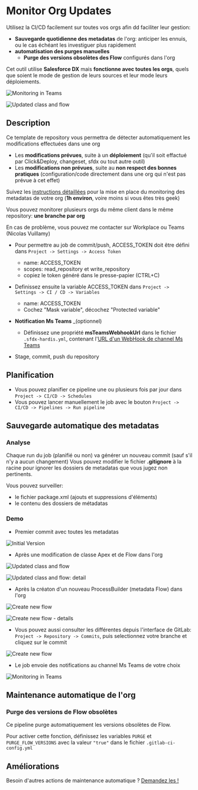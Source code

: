 # Monitor Org Updates

Utilisez la CI/CD facilement sur toutes vos orgs afin dd faciliter leur gestion:
- **Sauvegarde quotidienne des metadatas** de l'org: anticiper les ennuis, ou le cas échéant les investiguer plus rapidement
- **automatisation des purges manuelles**
  - **Purge des versions obsolètes des Flow** configurés dans l'org

Cet outil utilise **Salesforce DX** mais **fonctionne avec toutes les orgs**, quels que soient le mode de gestion de leurs sources et leur mode leurs déploiements.

![Monitoring in Teams](docs/assets/images/monitoring_notif_teams.jpg)

![Updated class and flow](docs/assets/images/updated_class_and_flow.jpg)

## Description

Ce template de repository vous permettra de détecter automatiquement les modifications effectuées dans une org
- Les **modifications prévues**, suite à un **déploiement** (qu'il soit effactué par Click&Deploy, changeset, sfdx ou tout autre outil)
- Les **modifications non prévues**, suite au **non respect des bonnes pratiques** (configuration/code directement dans une org qui n'est pas prévue à cet effet)

Suivez les [instructions détaillées](#instructions) pour la mise en place du monitoring des metadatas de votre org (**1h environ**, voire moins si vous êtes très geek)

Vous pouvez monitorer plusieurs orgs du même client dans le même repository: **une branche par org**

En cas de problème, vous pouvez me contacter sur Workplace ou Teams (Nicolas Vuillamy)

- Pour permettre au job de commit/push, ACCESS_TOKEN doit être défini dans `Project -> Settings -> Access Token`
  - name: ACCESS_TOKEN
  - scopes: read_repository et write_repository
  - copiez le token généré dans le presse-papier (CTRL+C)

- Definissez ensuite la variable ACCESS_TOKEN dans `Project -> Settings -> CI / CD -> Variables`
  - name: ACCESS_TOKEN
  - Cochez "Mask variable", décochez "Protected variable"

- **Notification Ms Teams** _(optionnel)
  - Définissez une propriété **msTeamsWebhookUrl** dans le fichier `.sfdx-hardis.yml`, contenant l'[URL d'un WebHook de channel Ms Teams](https://docs.microsoft.com/fr-fr/microsoftteams/platform/webhooks-and-connectors/how-to/add-incoming-webhook#add-an-incoming-webhook-to-a-teams-channel)

- Stage, commit, push du repository

## Planification

- Vous pouvez planifier ce pipeline une ou plusieurs fois par jour dans `Project -> CI/CD -> Schedules`
- Vous pouvez lancer manuellement le job avec le bouton `Project -> CI/CD -> Pipelines -> Run pipeline`

## Sauvegarde automatique des metadatas

### Analyse

Chaque run du job (planifié ou non) va générer un nouveau commit (sauf s'il n'y a aucun changement)
Vous pouvez modifier le fichier **.gitignore** à la racine pour ignorer les dossiers de metadatas que vous jugez non pertinents.

Vous pouvez surveiller:

- le fichier package.xml (ajouts et suppressions d'éléments)
- le contenu des dossiers de métadatas

### Demo

- Premier commit avec toutes les metadatas

![Initial Version](docs/assets/images/initial_state.jpg)

- Après une modification de classe Apex et de Flow dans l'org

![Updated class and flow](docs/assets/images/updated_class_and_flow.jpg)

![Updated class and flow: detail](docs/assets/images/updated_class_and_flow_detail.jpg)

- Après la créaton d'un nouveau ProcessBuilder (metadata Flow) dans l'org

![Create new flow](docs/assets/images/added_flow.jpg)

![Create new flow - details](docs/assets/images/added_flow_detail.jpg)

- Vous pouvez aussi consulter les différentes depuis l'interface de GitLab: `Project -> Repository -> Commits`, puis selectionnez votre branche et cliquez sur le commit

![Create new flow](docs/assets/images/view_in_gitlab.jpg)

- Le job envoie des notifications au channel Ms Teams de votre choix 

![Monitoring in Teams](docs/assets/images/monitoring_notif_teams.jpg)

## Maintenance automatique de l'org

### Purge des versions de Flow obsolètes

Ce pipeline purge automatiquement les versions obsolètes de Flow.

Pour activer cette fonction, définissez les variables `PURGE` et `PURGE_FLOW_VERSIONS` avec la valeur `"true"` dans le fichier `.gitlab-ci-config.yml` 

## Améliorations 

Besoin d'autres actions de maintenance automatique ? [Demandez les !](https://gitlab.hardis-group.com/busalesforce/doc/-/issues)